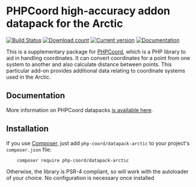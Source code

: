 PHPCoord high-accuracy addon datapack for the Arctic
====================================================

[![Build Status](https://github.com/dvdoug/PHPCoordArctic/workflows/CI/badge.svg?branch=master)](https://github.com/dvdoug/PHPCoordArctic/actions?query=workflow%3ACI+branch%3Amaster)
[![Download count](https://img.shields.io/packagist/dt/php-coord/datapack-arctic.svg)](https://packagist.org/packages/php-coord/datapack-arctic)
[![Current version](https://img.shields.io/packagist/v/php-coord/datapack-arctic.svg)](https://packagist.org/packages/php-coord/datapack-arctic)
[![Documentation](https://readthedocs.org/projects/phpcoord/badge/?version=master)](https://www.phpcoord.net/en/stable/coordinate_conversions_easy.html#accuracy)

This is a supplementary package for [PHPCoord](https://www.phpcoord.net), which is a PHP library to aid in handling
coordinates. It can convert coordinates for a point from one system to another and also calculate distance between
points. This particular add-on provides additional data relating to coordinate systems used in the Arctic.

Documentation
-------------
More information on PHPCoord datapacks [is available here](https://www.phpcoord.net/en/stable/coordinate_conversions_easy.html#accuracy).

Installation
------------
If you use [Composer](http://getcomposer.org/), just add `php-coord/datapack-arctic` to your project's `composer.json` file:
```
    composer require php-coord/datapack-arctic
```

Otherwise, the library is PSR-4 compliant, so will work with the autoloader of your choice. No configuration is
necessary once installed
